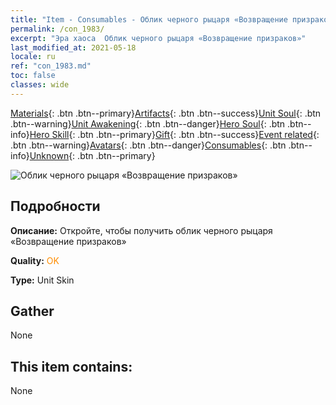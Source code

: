 ```yaml
---
title: "Item - Consumables - Облик черного рыцаря «Возвращение призраков»"
permalink: /con_1983/
excerpt: "Эра хаоса  Облик черного рыцаря «Возвращение призраков»"
last_modified_at: 2021-05-18
locale: ru
ref: "con_1983.md"
toc: false
classes: wide
---
```

 [Materials](/ItemsRU/){: .btn .btn--primary}[Artifacts](/ItemsRU/Artifacts/){: .btn .btn--success}[Unit Soul](/ItemsRU/UnitSoul/){: .btn .btn--warning}[Unit Awakening](/ItemsRU/UnitAwakening/){: .btn .btn--danger}[Hero Soul](/ItemsRU/HeroSoul/){: .btn .btn--info}[Hero Skill](/ItemsRU/HeroSkill/){: .btn .btn--primary}[Gift](/ItemsRU/Gift/){: .btn .btn--success}[Event related](/ItemsRU/Events/){: .btn .btn--warning}[Avatars](/ItemsRU/Avatars/){: .btn .btn--danger}[Consumables](/ItemsRU/Consumables/){: .btn .btn--info}[Unknown](/ItemsRU/Unknown/){: .btn .btn--primary}

 ![Облик черного рыцаря «Возвращение призраков»](/images/u/ti_heianqishipifu.jpg)

## Подробности
 **Описание:** Откройте, чтобы получить облик черного рыцаря «Возвращение призраков»

 **Quality:** <span style="color: #FF8C00">OK</span>

 **Type:** Unit Skin

## Gather

  None

## This item contains:

  None


